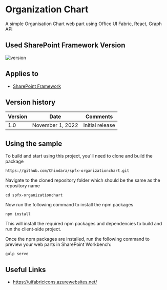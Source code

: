 # Organization Chart

A simple Organisation Chart web part using Office UI Fabric, React, Graph API

## Used SharePoint Framework Version

![version](https://img.shields.io/badge/version-1.13-green.svg)

## Applies to

- [SharePoint Framework](https://aka.ms/spfx)

## Version history

| Version | Date             | Comments        |
| ------- | ---------------- | --------------- |
| 1.0     | November 1, 2022 | Initial release |

## Using the sample

To build and start using this project, you'll need to clone and build the package

```shell
https://github.com/Chindara/spfx-organizationchart.git
```

Navigate to the cloned repository folder which should be the same as the repository name

```shell
cd spfx-organizationchart
```

Now run the following command to install the npm packages

```shell
npm install
```

This will install the required npm packages and dependencies to build and run the client-side project.

Once the npm packages are installed, run the following command to preview your web parts in SharePoint Workbench:

```shell
gulp serve
```

## Useful Links
- https://uifabricicons.azurewebsites.net/